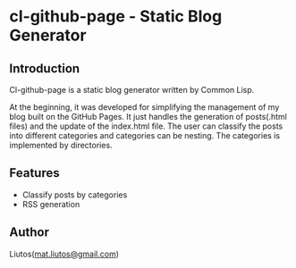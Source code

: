 # cl-github-page - Static Blog Generator

## Introduction

Cl-github-page is a static blog generator written by Common Lisp.

At the beginning, it was developed for simplifying the management of my blog built on the GitHub Pages. It just handles the generation of posts(.html files) and the update of the index.html file. The user can classify the posts into different categories and categories can be nesting. The categories is implemented by directories.

## Features

* Classify posts by categories
* RSS generation

## Author

Liutos(mat.liutos@gmail.com)
